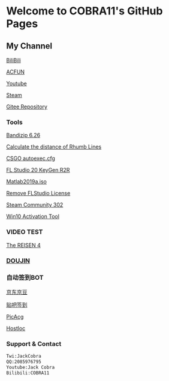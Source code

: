 # Welcome to COBRA11's GitHub Pages



## My Channel
[BiliBili](https://space.bilibili.com/21016018)

[ACFUN](https://www.acfun.cn/u/13268855)

[Youtube](https://www.youtube.com/channel/UC6bz1csHtb0J1y1uUX1QbQQ)

[Steam](http://steamcommunity.com/id/JackCobra)

[Gitee Repository](https://gitee.com/COBRA11/JackCobra/blob/master/README.md)


### Tools

[Bandizip 6.26](https://jackcobra11.github.io/BANDIZIP-SETUP.EXE)

[Calculate the distance of Rhumb Lines](https://jackcobra11.github.io/RhumbLines/RhumbLines.html)

[CSGO autoexec.cfg](https://jackcobra11.github.io/autoexec.cfg)

[FL Studio 20 KeyGen R2R](https://gitee.com/COBRA11/JackCobra/raw/master/FLStudio20KeyGenR2R.exe)

[Matlab2019a.iso](https://www.iemblog.com/?p=1865%40lang%3Dcn&lang=en)

[Remove FLStudio License](https://jackcobra11.github.io/REMOVE_FLStudio_License.reg)

[Steam Community 302](https://jackcobra11.github.io/steam302.zip)

[Win10 Activation Tool](https://jackcobra11.github.io/DigitalLicense.zip)

### VIDEO TEST
[The REISEN 4](https://jackcobra11.github.io/Video/TheREISEN4.html)

### [DOUJIN](https://jackcobra11.github.io/doujinshi/)


### 自动签到BOT
[京东京豆](https://github.com/JackCobra11/JD_Bot)

[贴吧签到](https://github.com/JackCobra11/TieBaSign)

[PicAcg](https://github.com/JackCobra11/picacomic-Punch)

[Hostloc](https://github.com/JackCobra11/hostloc-auto-get-points-1)

### Support & Contact
```markdown
Twi:JackCobra
QQ:2085976795
Youtube:Jack Cobra
Bilibili:COBRA11
```
